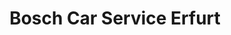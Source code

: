 ---
title: "Bosch Car Service Erfurt"
url: /erfurt/bosch-car-service-erfurt/
shop: Autowerkstatt
---
